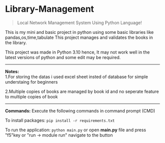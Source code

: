 # Library-Management
> Local Network Management System Using Python Language!


This is my mini and basic project in python using some basic libraries like pandas,os,time,tabulate
This project manages and validates the books in the library.

This project was made in Python 3.10 hence, It may not work well in the latest versions of python and some edit may be required.

----
**Notes:**  
1.For storing the datas i used excel sheet insted of database for simple understaing for beginners

2.Multiple copies of books are managed by book id and no seperate feature to multiple copies of book
	
---

**Commands:**
Execute the following commands in command prompt (CMD)

To install packages:
          ```pip install -r requirements.txt```
		  
To run the application:
          ```python main.py```
or open **main.py** file and press "f5"key or "run -> module run" navigate to the button
		  
